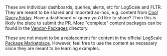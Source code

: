 These are individual dashboards, queries, alerts, etc for LogScale and FLTR. They are meant to be shared and imported ad-hoc, e.g. content from [Cool Query Friday](https://www.reddit.com/r/crowdstrike). Have a dashboard or query you'd like to share? Then this is likely the place to submit the PR. More "complete" content packages can be found in the [Vendor-Packages](../Vendor-Packages) directory.

These are not meant to be a replacement for content in the official LogScale [Package Marketplace](https://library.humio.com/humio-server/packages-marketplace.html). However, feel free to use the content as necessary since they are meant to be learning examples. 
